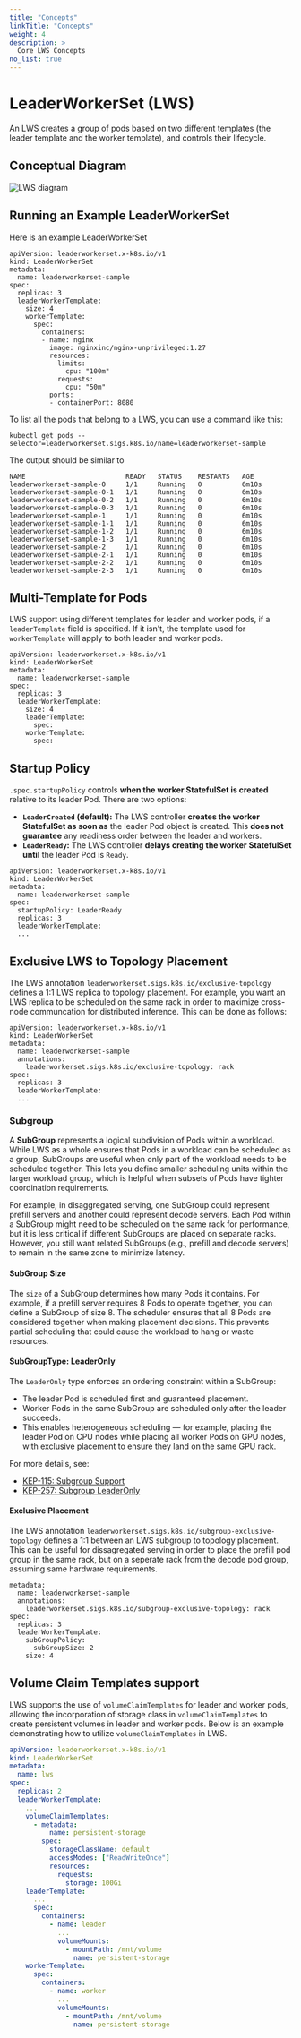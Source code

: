 ```yaml
---
title: "Concepts"
linkTitle: "Concepts"
weight: 4
description: >
  Core LWS Concepts
no_list: true
---
```


# LeaderWorkerSet (LWS)
An LWS creates a group of pods based on two different templates (the leader template and the worker template), and controls their lifecycle.

## Conceptual Diagram

![LWS diagram](../../images/concept.png)

## Running an Example LeaderWorkerSet

Here is an example LeaderWorkerSet

```
apiVersion: leaderworkerset.x-k8s.io/v1
kind: LeaderWorkerSet
metadata:
  name: leaderworkerset-sample
spec:
  replicas: 3
  leaderWorkerTemplate:
    size: 4
    workerTemplate:
      spec:
        containers:
        - name: nginx
          image: nginxinc/nginx-unprivileged:1.27
          resources:
            limits:
              cpu: "100m"
            requests:
              cpu: "50m"
          ports:
          - containerPort: 8080
```

To list all the pods that belong to a LWS, you can use a command like this:

```
kubectl get pods --selector=leaderworkerset.sigs.k8s.io/name=leaderworkerset-sample
```

The output should be similar to

```
NAME                         READY   STATUS    RESTARTS   AGE
leaderworkerset-sample-0     1/1     Running   0          6m10s
leaderworkerset-sample-0-1   1/1     Running   0          6m10s
leaderworkerset-sample-0-2   1/1     Running   0          6m10s
leaderworkerset-sample-0-3   1/1     Running   0          6m10s
leaderworkerset-sample-1     1/1     Running   0          6m10s
leaderworkerset-sample-1-1   1/1     Running   0          6m10s
leaderworkerset-sample-1-2   1/1     Running   0          6m10s
leaderworkerset-sample-1-3   1/1     Running   0          6m10s
leaderworkerset-sample-2     1/1     Running   0          6m10s
leaderworkerset-sample-2-1   1/1     Running   0          6m10s
leaderworkerset-sample-2-2   1/1     Running   0          6m10s
leaderworkerset-sample-2-3   1/1     Running   0          6m10s
```

## Multi-Template for Pods
LWS support using different templates for leader and worker pods, if a `leaderTemplate` field is specified. If it isn't, the template used for
`workerTemplate` will apply to both leader and worker pods.

```
apiVersion: leaderworkerset.x-k8s.io/v1
kind: LeaderWorkerSet
metadata:
  name: leaderworkerset-sample
spec:
  replicas: 3
  leaderWorkerTemplate:
    size: 4
    leaderTemplate:
      spec:
    workerTemplate:
      spec:
```

## Startup Policy
`.spec.startupPolicy` controls **when the worker StatefulSet is created** relative to its leader Pod. There are two options:

- **`LeaderCreated` (default):** The LWS controller **creates the worker StatefulSet as soon as** the leader Pod object is created. This **does not guarantee** any readiness order between the leader and workers.
- **`LeaderReady`:** The LWS controller **delays creating the worker StatefulSet until** the leader Pod is `Ready`.

```
apiVersion: leaderworkerset.x-k8s.io/v1
kind: LeaderWorkerSet
metadata:
  name: leaderworkerset-sample
spec:
  startupPolicy: LeaderReady
  replicas: 3
  leaderWorkerTemplate:
  ...
```

## Exclusive LWS to Topology Placement
The LWS annotation `leaderworkerset.sigs.k8s.io/exclusive-topology` defines a 1:1 LWS replica to topology placement. For example,
you want an LWS replica to be scheduled on the same rack in order to maximize cross-node communcation for distributed inference. This
can be done as follows:

```
apiVersion: leaderworkerset.x-k8s.io/v1
kind: LeaderWorkerSet
metadata:
  name: leaderworkerset-sample
  annotations:
    leaderworkerset.sigs.k8s.io/exclusive-topology: rack
spec:
  replicas: 3
  leaderWorkerTemplate:
  ...
```

### Subgroup
A **SubGroup** represents a logical subdivision of Pods within a workload. While LWS as a whole ensures that Pods in a workload can be scheduled as a group, SubGroups are useful when only part of the workload needs to be scheduled together. This lets you define smaller scheduling units within the larger workload group, which is helpful when subsets of Pods have tighter coordination requirements.

For example, in disaggregated serving, one SubGroup could represent prefill servers and another could represent decode servers. Each Pod within a SubGroup might need to be scheduled on the same rack for performance, but it is less critical if different SubGroups are placed on separate racks. However, you still want related SubGroups (e.g., prefill and decode servers) to remain in the same zone to minimize latency.

#### SubGroup Size
The `size` of a SubGroup determines how many Pods it contains. For example, if a prefill server requires 8 Pods to operate together, you can define a SubGroup of size 8. The scheduler ensures that all 8 Pods are considered together when making placement decisions. This prevents partial scheduling that could cause the workload to hang or waste resources.

#### SubGroupType: LeaderOnly

The `LeaderOnly` type enforces an ordering constraint within a SubGroup:

- The leader Pod is scheduled first and guaranteed placement.
- Worker Pods in the same SubGroup are scheduled only after the leader succeeds.
- This enables heterogeneous scheduling — for example, placing the leader Pod on CPU nodes while placing all worker Pods on GPU nodes, with exclusive placement to ensure they land on the same GPU rack.

For more details, see:
- [KEP-115: Subgroup Support](https://github.com/kubernetes-sigs/lws/tree/main/keps/115-Subgroup-support)
- [KEP-257: Subgroup LeaderOnly](https://github.com/kubernetes-sigs/lws/blob/main/keps/257-Subgroup-leader-only/README.md)

#### Exclusive Placement
The LWS annotation `leaderworkerset.sigs.k8s.io/subgroup-exclusive-topology` defines a 1:1 between an LWS subgroup to topology placement. This can
be useful for dissagregated serving in order to place the prefill pod group in the same rack, but on a seperate rack from the decode pod group, assuming
same hardware requirements.

```
metadata:
  name: leaderworkerset-sample
  annotations:
    leaderworkerset.sigs.k8s.io/subgroup-exclusive-topology: rack
spec:
  replicas: 3
  leaderWorkerTemplate:
    subGroupPolicy:
      subGroupSize: 2
    size: 4
```

## Volume Claim Templates support
LWS supports the use of `volumeClaimTemplates` for leader and worker pods, allowing the incorporation of storage class in `volumeClaimTemplates` to create persistent volumes in leader and worker pods. Below is an example demonstrating how to utilize `volumeClaimTemplates` in LWS.

```yaml
apiVersion: leaderworkerset.x-k8s.io/v1
kind: LeaderWorkerSet
metadata:
  name: lws
spec:
  replicas: 2
  leaderWorkerTemplate:
    ...
    volumeClaimTemplates:
      - metadata:
          name: persistent-storage
        spec:
          storageClassName: default
          accessModes: ["ReadWriteOnce"]
          resources:
            requests:
              storage: 100Gi
    leaderTemplate:
      ...
      spec:
        containers:
          - name: leader
            ...
            volumeMounts:
              - mountPath: /mnt/volume
                name: persistent-storage
    workerTemplate:
      spec:
        containers:
          - name: worker
            ...
            volumeMounts:
              - mountPath: /mnt/volume
                name: persistent-storage
```